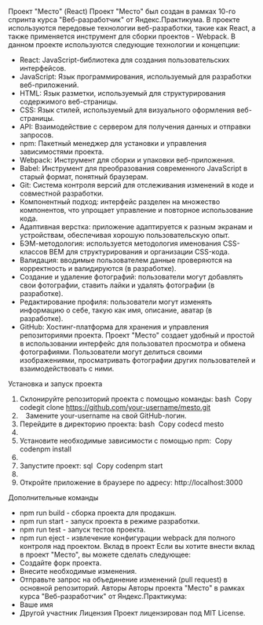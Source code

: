 Проект "Место" (React)
Проект "Место" был создан в рамках 10-го спринта курса "Веб-разработчик" от Яндекс.Практикума. В проекте используются передовые технологии веб-разработки, такие как React, а также применяется инструмент для сборки проектов - Webpack.
В данном проекте используются следующие технологии и концепции:
* React: JavaScript-библиотека для создания пользовательских интерфейсов.
* JavaScript: Язык программирования, используемый для разработки веб-приложений.
* HTML: Язык разметки, используемый для структурирования содержимого веб-страницы.
* CSS: Язык стилей, используемый для визуального оформления веб-страницы.
* API: Взаимодействие с сервером для получения данных и отправки запросов.
* npm: Пакетный менеджер для установки и управления зависимостями проекта.
* Webpack: Инструмент для сборки и упаковки веб-приложения.
* Babel: Инструмент для преобразования современного JavaScript в старый формат, понятный браузерам.
* Git: Система контроля версий для отслеживания изменений в коде и совместной разработки.
* Компонентный подход: интерфейс разделен на множество компонентов, что упрощает управление и повторное использование кода.
* Адаптивная верстка: приложение адаптируется к разным экранам и устройствам, обеспечивая хорошую пользовательскую опыт.
* БЭМ-методология: используется методология именования CSS-классов BEM для структурирования и организации CSS-кода.
* Валидация: вводимые пользователем данные проверяются на корректность и валидируются (в разработке).
* Создание и удаление фотографий: пользователи могут добавлять свои фотографии, ставить лайки и удалять фотографии (в разработке).
* Редактирование профиля: пользователи могут изменять информацию о себе, такую как имя, описание, аватар (в разработке).
* GitHub: Хостинг-платформа для хранения и управления репозиториями проекта.
Проект "Место" создает удобный и простой в использовании интерфейс для пользовател
просмотра и обмена фотографиями. Пользователи могут делиться своими изображениями, просматривать фотографии других пользователей и взаимодействовать с ними.

Установка и запуск проекта
1. Склонируйте репозиторий проекта с помощью команды: bash  Copy codegit clone https://github.com/your-username/mesto.git
2.    Замените your-username на свой GitHub-логин.
3. Перейдите в директорию проекта: bash  Copy codecd mesto
4.   
5. Установите необходимые зависимости с помощью npm:  Copy codenpm install
6.   
7. Запустите проект: sql  Copy codenpm start
8.   
9. Откройте приложение в браузере по адресу: http://localhost:3000

Дополнительные команды
* npm run build - сборка проекта для продакшн.
* npm run start - запуск проекта в режиме разработки.
* npm run test - запуск тестов проекта.
* npm run eject - извлечение конфигурации webpack для полного контроля над проектом.
Вклад в проект
Если вы хотите внести вклад в проект "Место", вы можете сделать следующее:
* Создайте форк проекта.
* Внесите необходимые изменения.
* Отправьте запрос на объединение изменений (pull request) в основной репозиторий.
Авторы
Авторы проекта "Место" в рамках курса "Веб-разработчик" от Яндекс.Практикума:
* Ваше имя
* Другой участник
Лицензия
Проект лицензирован под MIT License.




